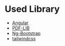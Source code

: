 # Used Library
- [Angular](https://angular.io)
- [PDF-LIB](https://pdf-lib.js.org/#examples)
- [Ng-Bootstrap](https://ng-bootstrap.github.io/#/components/accordion/overview)
- [tailwindcss](https://tailwindcss.com)


